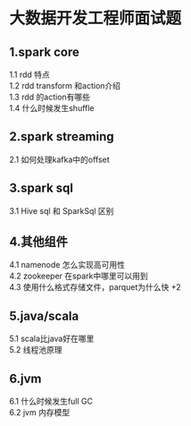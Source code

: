 # 大数据开发工程师面试题
## 1.spark core
1.1 rdd 特点  
1.2 rdd transform 和action介绍  
1.3 rdd 的action有哪些  
1.4 什么时候发生shuffle

## 2.spark streaming
2.1 如何处理kafka中的offset
## 3.spark sql
 3.1 Hive sql 和 SparkSql 区别  
## 4.其他组件
4.1 namenode 怎么实现高可用性  
4.2 zookeeper 在spark中哪里可以用到  
4.3 使用什么格式存储文件，parquet为什么快 +2

## 5.java/scala
5.1 scala比java好在哪里  
5.2 线程池原理  

## 6.jvm 
6.1 什么时候发生full GC  
6.2 jvm 内存模型  
